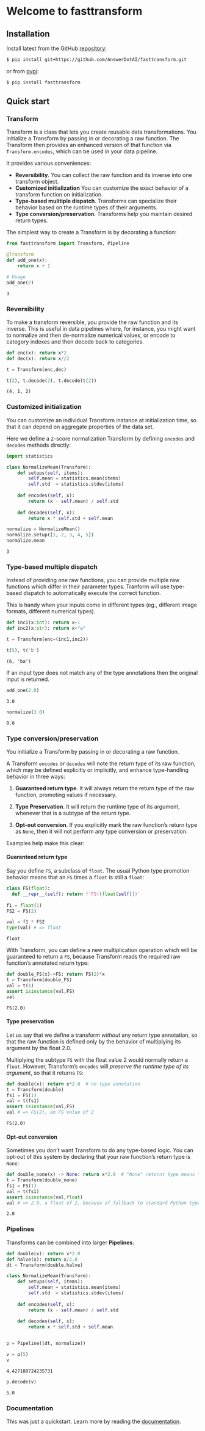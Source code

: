 # Welcome to fasttransform


<!-- WARNING: THIS FILE WAS AUTOGENERATED! DO NOT EDIT! -->

## Installation

Install latest from the GitHub
[repository](https://github.com/AnswerDotAI/fasttransform):

``` sh
$ pip install git+https://github.com/AnswerDotAI/fasttransform.git
```

or from [pypi](https://pypi.org/project/fasttransform/):

``` sh
$ pip install fasttransform
```

## Quick start

### Transform

Transform is a class that lets you create reusable data transformations.
You initialize a Transform by passing in or decorating a raw function.
The Transform then provides an enhanced version of that function via
`Transform.encodes`, which can be used in your data pipeline.

It provides various conveniences:

- **Reversibility**. You can collect the raw function and its inverse
  into one transform object.
- **Customized initialization** You can customize the exact behavior of
  a transform function on initialization.
- **Type-based mulitiple dispatch**. Transforms can specialize their
  behavior based on the runtime types of their arguments.
- **Type conversion/preservation**. Transforms help you maintain desired
  return types.

The simplest way to create a Transform is by decorating a function:

``` python
from fasttransform import Transform, Pipeline
```

``` python
@Transform
def add_one(x): 
    return x + 1

# Usage
add_one(2)
```

    3

### Reversibility

To make a transform reversible, you provide the raw function and its
inverse. This is useful in data pipelines where, for instance, you might
want to normalize and then de-normalize numerical values, or encode to
category indexes and then decode back to categories.

``` python
def enc(x): return x*2
def dec(x): return x//2

t = Transform(enc,dec)

t(2), t.decode(2), t.decode(t(2))
```

    (4, 1, 2)

### Customized initialization

You can customize an individual Transform instance at initialization
time, so that it can depend on aggregate properties of the data set.

Here we define a z-score normalization Transform by defining `encodes`
and `decodes` methods directly:

``` python
import statistics

class NormalizeMean(Transform):
    def setups(self, items): 
        self.mean = statistics.mean(items)
        self.std  = statistics.stdev(items)
    
    def encodes(self, x): 
        return (x - self.mean) / self.std
    
    def decodes(self, x): 
        return x * self.std + self.mean

normalize = NormalizeMean()
normalize.setup([1, 2, 3, 4, 5])
normalize.mean
```

    3

### Type-based multiple dispatch

Instead of providing one raw functions, you can provide multiple raw
functions which differ in their parameter types. Tranform will use
type-based dispatch to automatically execute the correct function.

This is handy when your inputs come in different types (eg., different
image formats, different numerical types).

``` python
def inc1(x:int): return x+1
def inc2(x:str): return x+"a"

t = Transform(enc=(inc1,inc2))

t(5), t('b')
```

    (6, 'ba')

If an input type does not match any of the type annotations then the
original input is returned.

``` python
add_one(2.0)
```

    3.0

``` python
normalize(3.0)
```

    0.0

### Type conversion/preservation

You initialize a Transform by passing in or decorating a raw function.

A Transform `encodes` or `decodes` will note the return type of its raw
function, which may be defined explicitly or implicitly, and enhance
type-handling behavior in three ways:

1.  **Guaranteed return type**. It will always return the return type of
    the raw function, promoting values if necessary.

2.  **Type Preservation**. It will return the runtime type of its
    argument, whenever that is a subtype of the return type.

3.  **Opt-out conversion**. If you explicitly mark the raw function’s
    return type as `None`, then it will not perform any type conversion
    or preservation.

Examples help make this clear:

#### Guaranteed return type

Say you define `FS`, a subclass of `float`. The usual Python type
promotion behavior means that an `FS` times a `float` is still a
`float`:

``` python
class FS(float):
  def __repr__(self): return f'FS({float(self)})'
 
f1 = float(1)
FS2 = FS(2)

val = f1 * FS2
type(val) # => float
```

    float

With Transform, you can define a new multiplication operation which will
be guaranteed to return a `FS`, because Transform reads the required raw
function’s annotated return type:

``` python
def double_FS(x)->FS: return FS(2)*x
t = Transform(double_FS)
val = t(1) 
assert isinstance(val,FS)
val
```

    FS(2.0)

#### Type preservation

Let us say that we define a transform *without* any return type
annotation, so that the raw function is defined only by the behavior of
multiplying its argument by the float 2.0.

Multiplying the subtype `FS` with the float value 2 would normally
return a `float`. However, Transform’s `encodes` will *preserve the
runtime type of its argument*, so that it returns `FS`:

``` python
def double(x): return x*2.0  # no type annotation
t = Transform(double)
fs1 = FS(1)
val = t(fs1)
assert isinstance(val,FS)
val # => FS(2), an FS value of 2
```

    FS(2.0)

#### Opt-out conversion

Sometimes you don’t want Transform to do any type-based logic. You can
opt-out of this system by declaring that your raw function’s return type
is `None`:

``` python
def double_none(x) -> None: return x*2.0  # "None" returnt type means "no conversion"
t = Transform(double_none)
fs1 = FS(1)
val = t(fs1)
assert isinstance(val,float)
val # => 2.0, a float of 2, because of fallback to standard Python type logic
```

    2.0

### Pipelines

Transforms can be combined into larger **Pipelines**:

``` python
def double(x): return x*2.0 
def halve(x): return x/2.0
dt = Transform(double,halve)

class NormalizeMean(Transform):
    def setups(self, items): 
        self.mean = statistics.mean(items)
        self.std  = statistics.stdev(items)
    
    def encodes(self, x):
        return (x - self.mean) / self.std
    
    def decodes(self, x):
        return x * self.std + self.mean


p = Pipeline((dt, normalize))

v = p(5)
v
```

    4.427188724235731

``` python
p.decode(v)
```

    5.0

### Documentation

This was just a quickstart. Learn more by reading the
[documentation](https://github.io/AnswerDotAI/fasttransform).
